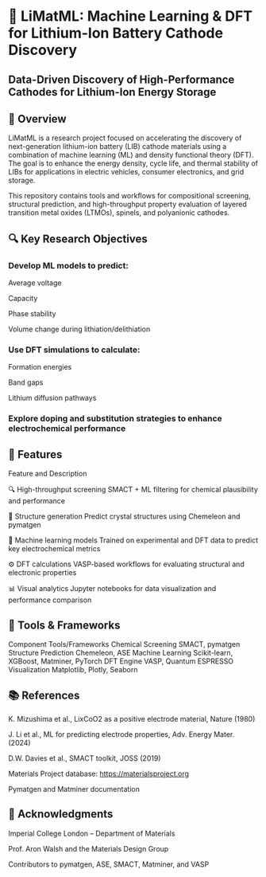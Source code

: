 # 🔋 LiMatML: Machine Learning & DFT for Lithium-Ion Battery Cathode Discovery

## Data-Driven Discovery of High-Performance Cathodes for Lithium-Ion Energy Storage

## 🧠 Overview
LiMatML is a research project focused on accelerating the discovery of next-generation lithium-ion battery (LIB) cathode materials using a combination of machine learning (ML) and density functional theory (DFT). The goal is to enhance the energy density, cycle life, and thermal stability of LIBs for applications in electric vehicles, consumer electronics, and grid storage.

This repository contains tools and workflows for compositional screening, structural prediction, and high-throughput property evaluation of layered transition metal oxides (LTMOs), spinels, and polyanionic cathodes.

## 🔍 Key Research Objectives
### Develop ML models to predict:

Average voltage

Capacity

Phase stability

Volume change during lithiation/delithiation

### Use DFT simulations to calculate:

Formation energies

Band gaps

Lithium diffusion pathways

### Explore doping and substitution strategies to enhance electrochemical performance

## 🧪 Features
Feature	and Description

🔍 High-throughput screening	SMACT + ML filtering for chemical plausibility and performance

🧬 Structure generation	Predict crystal structures using Chemeleon and pymatgen

🧠 Machine learning models	Trained on experimental and DFT data to predict key electrochemical metrics

⚙️ DFT calculations	VASP-based workflows for evaluating structural and electronic properties

📊 Visual analytics	Jupyter notebooks for data visualization and performance comparison

## 🧰 Tools & Frameworks
Component	Tools/Frameworks
Chemical Screening	SMACT, pymatgen
Structure Prediction	Chemeleon, ASE
Machine Learning	Scikit-learn, XGBoost, Matminer, PyTorch
DFT Engine	VASP, Quantum ESPRESSO
Visualization	Matplotlib, Plotly, Seaborn

## 📚 References
K. Mizushima et al., LixCoO2 as a positive electrode material, Nature (1980)

J. Li et al., ML for predicting electrode properties, Adv. Energy Mater. (2024)

D.W. Davies et al., SMACT toolkit, JOSS (2019)

Materials Project database: https://materialsproject.org

Pymatgen and Matminer documentation

## 🤝 Acknowledgments
Imperial College London – Department of Materials

Prof. Aron Walsh and the Materials Design Group

Contributors to pymatgen, ASE, SMACT, Matminer, and VASP


